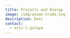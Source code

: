 ```yaml
---
title: Projects and Energy
image: /img/asean-trade.svg
description: Desc
contact:
  - aris-l-gulapa
---
```

